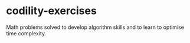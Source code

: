 # codility-exercises

Math problems solved to develop algorithm skills and to learn to optimise time complexity.
